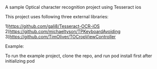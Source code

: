 A sample Optical character recognition project using Tesseract ios

This project uses following three external libraries:

1)https://github.com/gali8/Tesseract-OCR-iOS
2)https://github.com/michaeltyson/TPKeyboardAvoiding
3)https://github.com/TimOliver/TOCropViewController

Example:
 
To run the example project, clone the repo, and run pod install first after initializing pod

